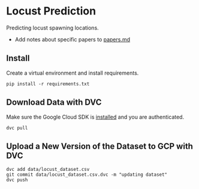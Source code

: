 # Locust Prediction

Predicting locust spawning locations.

- Add notes about specific papers to [papers.md](./papers.md)

## Install

Create a virtual environment and install requirements.

```
pip install -r requirements.txt
```

## Download Data with DVC

Make sure the Google Cloud SDK is [installed](https://cloud.google.com/sdk/docs/install) and you are authenticated.

```
dvc pull
```

## Upload a New Version of the Dataset to GCP with DVC

```
dvc add data/locust_dataset.csv
git commit data/locust_dataset.csv.dvc -m "updating dataset"
dvc push
```
